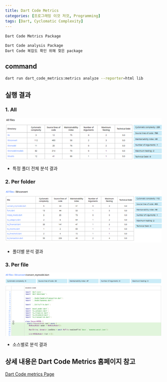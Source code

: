 ```yaml
---
title: Dart Code Metrics
categories: [프로그래밍 이것 저것, Programming]
tags: [Dart, Cyclomatic Complexity]
---
```


`Dart Code Metrics Package`

```textarea
Dart Code analysis Package
Dart Code 복잡도 확인 위해 찾은 package
```

## command

```bash
dart run dart_code_metrics:metrics analyze --reporter=html lib
```

## 실행 결과

### 1. All

![1](/assets/images/posts/dcm_result_all.png)

- 특정 폴더 전체 분석 결과

### 2. Per folder

![2](/assets/images/posts/dcm_per_folder.png)

- 폴더별 분석 결과

### 3. Per file

![3](/assets/images/posts/dcm_per_file.png)

- 소스별로 분석 결과

## 상세 내용은 Dart Code Metrics 홈페이지 참고

[Dart Code metrics Page](https://dartcodemetrics.dev/)
